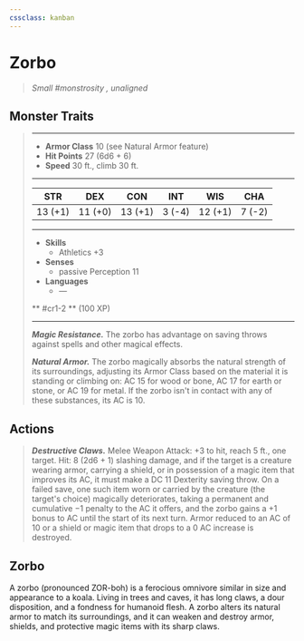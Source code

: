 ```yaml
---
cssclass: kanban
---
```


# Zorbo
>*Small #monstrosity , unaligned*
## Monster Traits
>___
>- **Armor Class** 10 (see Natural Armor feature)
>- **Hit Points** 27 (6d6 + 6)
>- **Speed** 30 ft., climb 30 ft.
>___
>|STR|DEX|CON|INT|WIS|CHA|
>|:---:|:---:|:---:|:---:|:---:|:---:|
>|13 (+1)|11 (+0)|13 (+1)|3 (-4)|12 (+1)|7 (-2)|
>___
>- **Skills**
>	 - Athletics +3
>- **Senses**
>	 - passive Perception 11
>- **Languages**
>	 - —
>
> ** #cr1-2 ** (100 XP)
>___
>***Magic Resistance.*** The zorbo has advantage on saving throws against spells and other magical effects.  
>
>***Natural Armor.*** The zorbo magically absorbs the natural strength of its surroundings, adjusting its Armor Class based on the material it is standing or climbing on: AC 15 for wood or bone, AC 17 for earth or stone, or AC 19 for metal. If the zorbo isn't in contact with any of these substances, its AC is 10.  
>
## Actions
>***Destructive Claws.*** Melee Weapon Attack: +3 to hit, reach 5 ft., one target. Hit: 8 (2d6 + 1) slashing damage, and if the target is a creature wearing armor, carrying a shield, or in possession of a magic item that improves its AC, it must make a DC 11 Dexterity saving throw. On a failed save, one such item worn or carried by the creature (the target's choice) magically deteriorates, taking a permanent and cumulative −1 penalty to the AC it offers, and the zorbo gains a +1 bonus to AC until the start of its next turn. Armor reduced to an AC of 10 or a shield or magic item that drops to a 0 AC increase is destroyed.
## Zorbo
A zorbo (pronounced ZOR-boh) is a ferocious omnivore similar in size and appearance to a koala. Living in trees and caves, it has long claws, a dour disposition, and a fondness for humanoid flesh. A zorbo alters its natural armor to match its surroundings, and it can weaken and destroy armor, shields, and protective magic items with its sharp claws.